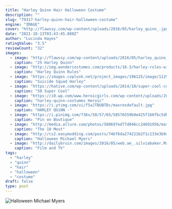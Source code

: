 ```yaml
---
title: "Harley Quinn Hair Halloween Costume"
description: ""
slug: "79317-harley-quinn-hair-halloween-costume"
engine: "IMAGE"
cover: "http://flawssy.com/wp-content/uploads/2016/05/harley_quinn_.jpg"
date: "2021-10-13T03:43:45.080Z"
author: "Lucinda Hayes"
ratingValue: "3.5"
reviewCount: "32"
images:
  - image: "http://flawssy.com/wp-content/uploads/2016/05/harley_quinn_.jpg"
    caption: "25 Harley Quinn"
  - image: "http://img.wondercostumes.com/products/16-3/harley-rules-wig.jpg"
    caption: "Harley Quinn Rules"
  - image: "https://images.coplusk.net/project_images/196125/image/112971_2F2016-01-16-094532-12046815_10154418376600200_4120994827464918279_n.jpg"
    caption: "Suicide Squad Harley"
  - image: "https://hative.com/wp-content/uploads/2014/10/super-cool-costume-ideas/20-bride-of-frankenstein-costume.jpg"
    caption: "50 Super Cool"
  - image: "https://i0.wp.com/www.heroicgirls.com/wp-content/uploads/2017/10/harley-quinn-costumes.jpg?fit=2000%2C2000"
    caption: "harley-quinn-costumes Heroic"
  - image: "https://i.ytimg.com/vi/f5aJTBUBTDc/maxresdefault.jpg"
    caption: "HARLEY QUiNN -"
  - image: "https://i.pinimg.com/736x/58/57/65/58576559b9e425f160fbc5dbbdf54d0b.jpg"
    caption: "Pin on Boutique"
  - image: "http://media.allure.com/photos/580697ed77d046cc24691956/master/pass/harley-quinn.jpg"
    caption: "The 10 Most"
  - image: "http://cs2.easymodding.com/posts/74bf6da274221b2f1c133e3b9a344aa59320cd70038490b39a224999e5765bb7.jpg"
    caption: "Halloween Michael Myers"
  - image: "http://dailybruin.com/images/2016/05/web.ae_.silviabaker.MargaritaDreiling.jpg"
    caption: "Film and TV"
tags:
  - "harley"
  - "quinn"
  - "hair"
  - "halloween"
  - "costume"
draft: false
type: post
---
```



![Halloween Michael Myers](http://cs2.easymodding.com/posts/74bf6da274221b2f1c133e3b9a344aa59320cd70038490b39a224999e5765bb7.jpg "Halloween Michael Myers")


<!--inArticleAds-->

<!--galleryOne-->


<!--inArticleAds-->

<!--galleryTwo-->


<!--galleryThree-->

